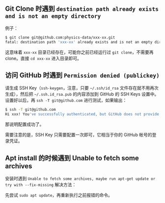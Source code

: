 ## Git Clone 时遇到 `destination path already exists and is not an empty directory`

例子：

```bash
$ git clone git@github.com:physics-data/xxx-xx.git
fatal: destination path 'xxx-xx' already exists and is not an empty directory.
```

这意味着 `xxx-xx` 目录已经存在，可能你之前已经运行过 `git clone`，不需要再 clone。直接 `cd xxx-xx` 进入目录即可。

## 访问 GitHub 时遇到 `Permission denied (publickey)`

请生成 SSH Key（`ssh-keygen`，注意，只要 `~/.ssh/id_rsa` 文件存在就不用再次生成），然后把 `~/.ssh.id_rsa.pub` 的内容添加到 GitHub 的 SSH Keys 设置中。设置好以后，再 `ssh -T git@github.com` 进行测试，如果输出：

```bash
$ ssh -T git@github.com
Hi xxx! You've successfully authenticated, but GitHub does not provide shell access.
```

那说明配置成功了。

需要注意的是，SSH Key 只需要配置一次即可，它相当于你的 GitHub 帐号的登录凭证。

## Apt install 的时候遇到 Unable to fetch some archives

安装时遇到 `Unable to fetch some archives, maybe run apt-get update or try with --fix-missing` 解决方法：

先尝试 `sudo apt update`，再重新执行之前报错的命令。